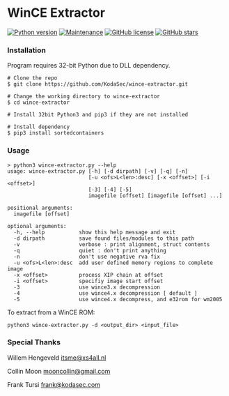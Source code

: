 # WinCE Extractor

[![Python version](https://img.shields.io/badge/python-%3E=_3.7-green.svg)](https://www.python.org/downloads/)
[![Maintenance](https://img.shields.io/badge/Maintained%3F-yes-green.svg)](https://github.com/KodaSec/wince-extractor/graphs/commit-activity)
[![GitHub license](https://img.shields.io/github/license/KodaSec/wince-extractor.svg)](https://github.com/KodaSec/wince-extractor/blob/master/LICENSE)
[![GitHub stars](https://img.shields.io/github/stars/KodaSec/wince-extractor?style=social)](https://github.com//KodaSec/wince-extractor/stargazers)

### Installation

Program requires 32-bit Python due to DLL dependency.

```
# Clone the repo
$ git clone https://github.com/KodaSec/wince-extractor.git

# Change the working directory to wince-extractor
$ cd wince-extractor

# Install 32bit Python3 and pip3 if they are not installed

# Install dependency
$ pip3 install sortedcontainers
```

### Usage

```
> python3 wince-extractor.py --help
usage: wince-extractor.py [-h] [-d dirpath] [-v] [-q] [-n]
                          [-u <ofs>L<len>:desc] [-x <offset>] [-i <offset>]
                          [-3] [-4] [-5]
                          imagefile [offset] [imagefile [offset] ...]

positional arguments:
  imagefile [offset]

optional arguments:
  -h, --help           show this help message and exit
  -d dirpath           save found files/modules to this path
  -v                   verbose : print alignment, struct contents
  -q                   quiet : don't print anything
  -n                   don't use negative rva fix
  -u <ofs>L<len>:desc  add user defined memory regions to complete image
  -x <offset>          process XIP chain at offset
  -i <offset>          specifiy image start offset
  -3                   use wince3.x decompression
  -4                   use wince4.x decompression [ default ]
  -5                   use wince4.x decompress, and e32rom for wm2005
```

To extract from a WinCE ROM:
```
python3 wince-extractor.py -d <output_dir> <input_file>
```

### Special Thanks

Willem Hengeveld <itsme@xs4all.nl>

Collin Moon <mooncollin@gmail.com>

Frank Tursi <frank@kodasec.com>
